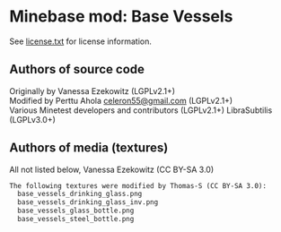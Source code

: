 Minebase mod: Base Vessels
==========================
See [license.txt](./license.txt) for license information.

Authors of source code
----------------------
Originally by Vanessa Ezekowitz (LGPLv2.1+)  
Modified by Perttu Ahola <celeron55@gmail.com> (LGPLv2.1+)  
Various Minetest developers and contributors (LGPLv2.1+)
LibraSubtilis (LGPLv3.0+)

Authors of media (textures)
---------------------------
All not listed below, Vanessa Ezekowitz (CC BY-SA 3.0)

```txt
The following textures were modified by Thomas-S (CC BY-SA 3.0):
  base_vessels_drinking_glass.png
  base_vessels_drinking_glass_inv.png
  base_vessels_glass_bottle.png
  base_vessels_steel_bottle.png
```

